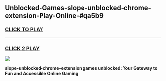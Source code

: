 
## Unblocked-Games-slope-unblocked-chrome-extension-Play-Online-#qa5b9
<h3>
<a href="https://premium.freeplayer.one?title=slope-unblocked-chrome-extension&ref=27F">CLICK TO PLAY</a></h3>
<hr>

<h3>
<a href="https://premium.freeplayer.one?title=slope-unblocked-chrome-extension&ref=27F">CLICK 2 PLAY</a>
  
</h3>

<a href="https://premium.freeplayer.one?title=slope-unblocked-chrome-extension&ref=27F"><img src="https://clearcache.store/games.png"></a>


**slope-unblocked-chrome-extension games unblocked: Your Gateway to Fun and Accessible Online Gaming**
